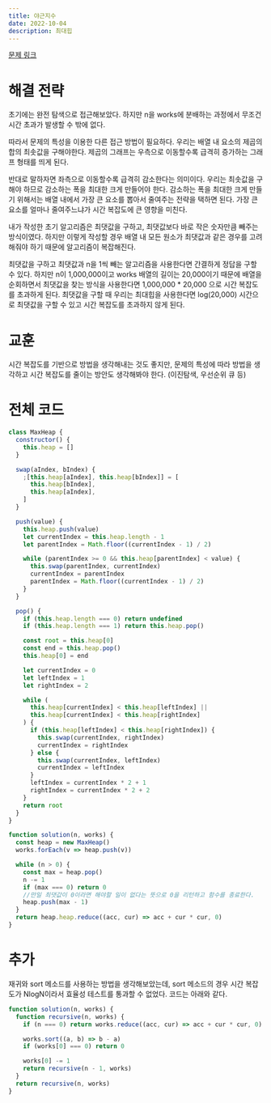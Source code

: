 ```yaml
---
title: 야근지수
date: 2022-10-04
description: 최대힙
---
```


[문제 링크](https://school.programmers.co.kr/learn/courses/30/lessons/12927)

# 해결 전략

초기에는 완전 탐색으로 접근해보았다. 하지만 n을 works에 분배하는 과정에서 무조건 시간 초과가 발생할 수 밖에 없다.

따라서 문제의 특성을 이용한 다른 접근 방법이 필요하다.
우리는 배열 내 요소의 제곱의 합의 최솟값을 구해야한다. 제곱의 그래프는 우측으로 이동할수록 급격히 증가하는 그래프 형태를 띄게 된다.

반대로 말하자면 좌측으로 이동할수록 급격히 감소한다는 의미이다. 우리는 최솟값을 구해야 하므로 감소하는 폭을 최대한 크게 만들어야 한다. 감소하는 폭을 최대한 크게 만들기 위해서는 배열 내에서 가장 큰 요소를 뽑아서 줄여주는 전략을 택하면 된다. 가장 큰 요소를 얼마나 줄여주느냐가 시간 복잡도에 큰 영향을 미친다.

내가 작성한 초기 알고리즘은 최댓값을 구하고, 최댓값보다 바로 작은 숫자만큼 빼주는 방식이였다. 하지만 이렇게 작성할 경우 배열 내 모든 원소가 최댓값과 같은 경우를 고려해줘야 하기 때문에 알고리즘이 복잡해진다.

최댓값을 구하고 최댓값과 n을 1씩 빼는 알고리즘을 사용한다면 간결하게 정답을 구할 수 있다. 하지만 n이 1,000,000이고 works 배열의 길이는 20,000이기 때문에 배열을 순회하면서 최댓값을 찾는 방식을 사용한다면 1,000,000 \* 20,000 으로 시간 복잡도를 초과하게 된다. 최댓값을 구할 때 우리는 최대힙을 사용한다면 log(20,000) 시간으로 최댓값을 구할 수 있고 시간 복잡도를 초과하지 않게 된다.

# 교훈

시간 복잡도를 기반으로 방법을 생각해내는 것도 좋지만, 문제의 특성에 따라 방법을 생각하고 시간 복잡도를 줄이는 방안도 생각해봐야 한다. (이진탐색, 우선순위 큐 등)

# 전체 코드

```javascript
class MaxHeap {
  constructor() {
    this.heap = []
  }

  swap(aIndex, bIndex) {
    ;[this.heap[aIndex], this.heap[bIndex]] = [
      this.heap[bIndex],
      this.heap[aIndex],
    ]
  }

  push(value) {
    this.heap.push(value)
    let currentIndex = this.heap.length - 1
    let parentIndex = Math.floor((currentIndex - 1) / 2)

    while (parentIndex >= 0 && this.heap[parentIndex] < value) {
      this.swap(parentIndex, currentIndex)
      currentIndex = parentIndex
      parentIndex = Math.floor((currentIndex - 1) / 2)
    }
  }

  pop() {
    if (this.heap.length === 0) return undefined
    if (this.heap.length === 1) return this.heap.pop()

    const root = this.heap[0]
    const end = this.heap.pop()
    this.heap[0] = end

    let currentIndex = 0
    let leftIndex = 1
    let rightIndex = 2

    while (
      this.heap[currentIndex] < this.heap[leftIndex] ||
      this.heap[currentIndex] < this.heap[rightIndex]
    ) {
      if (this.heap[leftIndex] < this.heap[rightIndex]) {
        this.swap(currentIndex, rightIndex)
        currentIndex = rightIndex
      } else {
        this.swap(currentIndex, leftIndex)
        currentIndex = leftIndex
      }
      leftIndex = currentIndex * 2 + 1
      rightIndex = currentIndex * 2 + 2
    }
    return root
  }
}

function solution(n, works) {
  const heap = new MaxHeap()
  works.forEach(v => heap.push(v))

  while (n > 0) {
    const max = heap.pop()
    n -= 1
    if (max === 0) return 0
    //만일 최댓값이 0이라면 해야할 일이 없다는 뜻으로 0을 리턴하고 함수를 종료한다.
    heap.push(max - 1)
  }
  return heap.heap.reduce((acc, cur) => acc + cur * cur, 0)
}
```

# 추가

재귀와 sort 메소드를 사용하는 방법을 생각해보았는데, sort 메소드의 경우 시간 복잡도가 NlogN이라서 효율성 테스트를 통과할 수 없었다. 코드는 아래와 같다.

```javascript
function solution(n, works) {
  function recursive(n, works) {
    if (n === 0) return works.reduce((acc, cur) => acc + cur * cur, 0)

    works.sort((a, b) => b - a)
    if (works[0] === 0) return 0

    works[0] -= 1
    return recursive(n - 1, works)
  }
  return recursive(n, works)
}
```
